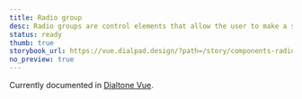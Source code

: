 ```yaml
---
title: Radio group
desc: Radio groups are control elements that allow the user to make a single selection from a list of options.
status: ready
thumb: true
storybook_url: https://vue.dialpad.design/?path=/story/components-radio-group--default
no_preview: true
---
```


<aside class="d-notice d-notice--info d-mt24 d-wmx100p" role="status" aria-hidden="false">
  <div class="d-notice__icon">
    <dt-icon name="info"></dt-icon>
  </div>
  <div class="d-notice__content d-stack4">
    <p class="d-notice__message">

Currently documented in [Dialtone Vue](https://vue.dialpad.design/?path=/docs/components-radio-group--default).
    </p>
  </div>
</aside>
